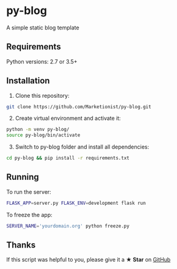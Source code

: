 # py-blog

A simple static blog template

## Requirements
Python versions: 2.7 or 3.5+

## Installation
1. Clone this repository:
```bash
git clone https://github.com/Marketionist/py-blog.git
```
2. Create virtual environment and activate it:
```bash
python -m venv py-blog/
source py-blog/bin/activate
```
3. Switch to py-blog folder and install all dependencies:
```bash
cd py-blog && pip install -r requirements.txt
```
## Running
To run the server:
```bash
FLASK_APP=server.py FLASK_ENV=development flask run
```
To freeze the app:
```bash
SERVER_NAME='yourdomain.org' python freeze.py
```

## Thanks
If this script was helpful to you, please give it a **★ Star** on
[GitHub](https://github.com/Marketionist/py-blog)
